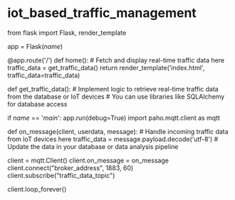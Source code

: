 # iot_based_traffic_management

from flask import Flask, render_template

app = Flask(_name_)

@app.route('/')
def home():
    # Fetch and display real-time traffic data here
    traffic_data = get_traffic_data()
    return render_template('index.html', traffic_data=traffic_data)

def get_traffic_data():
    # Implement logic to retrieve real-time traffic data from the database or IoT devices
    # You can use libraries like SQLAlchemy for database access

if _name_ == '_main_':
    app.run(debug=True)
    import paho.mqtt.client as mqtt

def on_message(client, userdata, message):
    # Handle incoming traffic data from IoT devices here
    traffic_data = message.payload.decode('utf-8')
    # Update the data in your database or data analysis pipeline

client = mqtt.Client()
client.on_message = on_message
client.connect("broker_address", 1883, 60)
client.subscribe("traffic_data_topic")

client.loop_forever()
